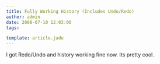 ```yaml
---
title: Fully Working History (Includes Undo/Redo)
author: admin
date: 2008-07-10 12:03:00
tags: 

template: article.jade
---
```


I got Redo/Undo and history working fine now. Its pretty cool.
